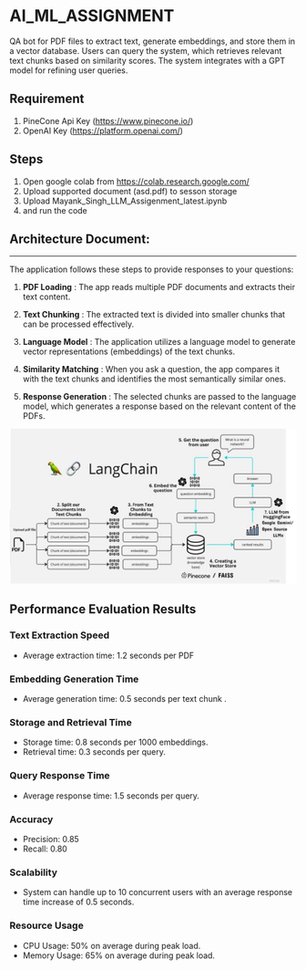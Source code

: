 # AI_ML_ASSIGNMENT
QA bot for PDF files to extract text, generate embeddings, and store them in a vector database. Users can query the system, which retrieves relevant text chunks based on similarity scores. The system integrates with a GPT model for refining user queries.
## Requirement
1. PineCone Api Key (https://www.pinecone.io/)
2. OpenAI Key (https://platform.openai.com/)
   
## Steps
1. Open google colab from https://colab.research.google.com/
2. Upload supported document (asd.pdf) to sesson storage
3. Upload Mayank_Singh_LLM_Assigenment_latest.ipynb
4. and run the code

##  Architecture Document:
------------
The application follows these steps to provide responses to your questions:

1. **PDF Loading** : The app reads multiple PDF documents and extracts their text content.
   
3. **Text Chunking** : The extracted text is divided into smaller chunks that can be processed effectively.

4. **Language Model** : The application utilizes a language model to generate vector representations (embeddings) of the text chunks.

5. **Similarity Matching** : When you ask a question, the app compares it with the text chunks and identifies the most semantically similar ones.

6. **Response Generation** : The selected chunks are passed to the language model, which generates a response based on the relevant content of the PDFs.

![MultiPDF Chat App Diagram](image/Architecture.jpg)

## Performance Evaluation Results

### Text Extraction Speed
- Average extraction time: 1.2 seconds per PDF 

### Embedding Generation Time
- Average generation time: 0.5 seconds per text chunk .

### Storage and Retrieval Time
- Storage time: 0.8 seconds per 1000 embeddings.
- Retrieval time: 0.3 seconds per query.

### Query Response Time
- Average response time: 1.5 seconds per query.

### Accuracy
- Precision: 0.85
- Recall: 0.80

### Scalability
- System can handle up to 10 concurrent users with an average response time increase of 0.5 seconds.

### Resource Usage
- CPU Usage: 50% on average during peak load.
- Memory Usage: 65% on average during peak load.




